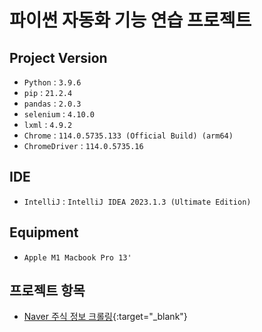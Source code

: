 # 파이썬 자동화 기능 연습 프로젝트

## Project Version
- `Python` : `3.9.6`
- `pip` : `21.2.4`
- `pandas` : `2.0.3`
- `selenium` : `4.10.0`
- `lxml` : `4.9.2`
- `Chrome` : `114.0.5735.133 (Official Build) (arm64) `
- `ChromeDriver` : `114.0.5735.16`

## IDE
- `IntelliJ` : `IntelliJ IDEA 2023.1.3 (Ultimate Edition)`

## Equipment
- `Apple M1 Macbook Pro 13'`

## 프로젝트 항목
- [Naver 주식 정보 크롤링](https://github.com/thisiswoo/python_practice/blob/dev/naver_stock_crawling/market_cap.py){:target="_blank"}